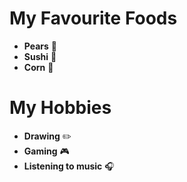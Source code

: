 # My Favourite Foods
* **Pears** :pear:
* **Sushi** :sushi:
* **Corn** :corn:

# My Hobbies
* **Drawing** :pencil2:
* **Gaming** :video_game:
* **Listening to music** :headphones:
 

